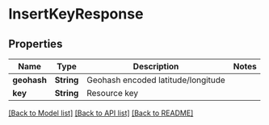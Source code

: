 # InsertKeyResponse

## Properties

Name | Type | Description | Notes
------------ | ------------- | ------------- | -------------
**geohash** | **String** | Geohash encoded latitude/longitude | 
**key** | **String** | Resource key | 

[[Back to Model list]](../README.md#documentation-for-models) [[Back to API list]](../README.md#documentation-for-api-endpoints) [[Back to README]](../README.md)


